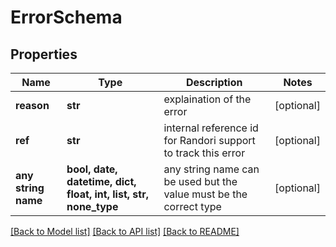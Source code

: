 # ErrorSchema


## Properties
Name | Type | Description | Notes
------------ | ------------- | ------------- | -------------
**reason** | **str** | explaination of the error | [optional] 
**ref** | **str** | internal reference id for Randori support to track this error | [optional] 
**any string name** | **bool, date, datetime, dict, float, int, list, str, none_type** | any string name can be used but the value must be the correct type | [optional]

[[Back to Model list]](../README.md#documentation-for-models) [[Back to API list]](../README.md#documentation-for-api-endpoints) [[Back to README]](../README.md)


